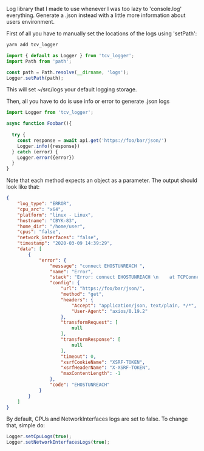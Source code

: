 Log library that I made to use whenever I was too lazy to 'console.log' everything.
Generate a .json instead with a little more information about users environment.

First of all you have to manually set the locations of the logs using 'setPath':

```bash
yarn add tcv_logger
```

```js
import { default as Logger } from 'tcv_logger';
import Path from 'path';

const path = Path.resolve(__dirname, 'logs');
Logger.setPath(path);
```
This will set ~/src/logs your default logging storage.

Then, all you have to do is use info or error to generate .json logs

```js
import Logger from 'tcv_logger';

async function Foobar(){
  
  try {
    const response = await api.get('https://foo/bar/json/')
    Logger.info({response})
  } catch (error) {
    Logger.error({error})
  }
}
```

Note that each method expects an object as a parameter. The output should look like that:

```json
{
	"log_type": "ERROR",
	"cpu_arc": "x64",
	"platform": "linux - Linux",
	"hostname": "CBYK-83",
	"home_dir": "/home/user",
	"cpus": "false",
	"network_interfaces": "false",
	"timestamp": "2020-03-09 14:39:29",
	"data": [
		{
			"error": {
				"message": "connect EHOSTUNREACH ",
				"name": "Error",
				"stack": "Error: connect EHOSTUNREACH \n    at TCPConnectWrap.afterConnect [as oncomplete] (net.js:1137:16)",
				"config": {
					"url": "https://foo/bar/json/",
					"method": "get",
					"headers": {
						"Accept": "application/json, text/plain, */*",
						"User-Agent": "axios/0.19.2"
					},
					"transformRequest": [
						null
					],
					"transformResponse": [
						null
					],
					"timeout": 0,
					"xsrfCookieName": "XSRF-TOKEN",
					"xsrfHeaderName": "X-XSRF-TOKEN",
					"maxContentLength": -1
				},
				"code": "EHOSTUNREACH"
			}
		}
	]
}
```

By default, CPUs and NetworkInterfaces logs are set to false.
To change that, simple do:

```js
Logger.setCpuLogs(true);
Logger.setNetworkInterfacesLogs(true);
```

